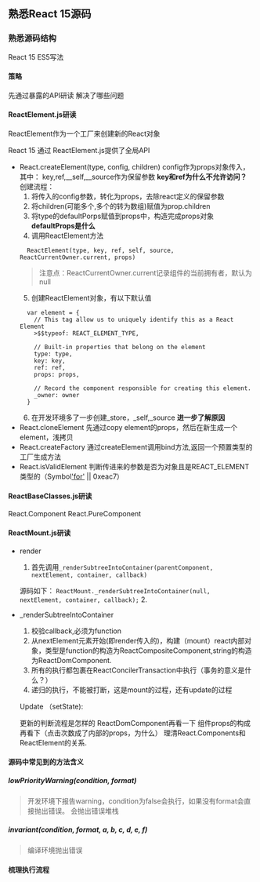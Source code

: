 ## 熟悉React 15源码

### 熟悉源码结构

React 15 ES5写法

#### 策略
先通过暴露的API研读
解决了哪些问题

#### ReactElement.js研读
ReactElement作为一个工厂来创建新的React对象

React 15 通过 ReactElement.js提供了全局API
- React.createElement(type, config, children)
  config作为props对象传入，其中：
  key,ref,__self,__source作为保留参数
  **key和ref为什么不允许访问？**
  创建流程：
  1. 将传入的config参数，转化为props，去除react定义的保留参数
  2. 将children(可能多个,多个的转为数组)赋值为prop.children
  3. 将type的defaultPorps赋值到props中，构造完成props对象
   **defaultProps是什么**
  4. 调用ReactElement方法
  ```
    ReactElement(type, key, ref, self, source, ReactCurrentOwner.current, props)
  ```
  > 注意点：ReactCurrentOwner.current记录组件的当前拥有者，默认为null
  5. 创建ReactElement对象，有以下默认值
  ```
    var element = {
      // This tag allow us to uniquely identify this as a React Element
      >$$typeof: REACT_ELEMENT_TYPE,

      // Built-in properties that belong on the element
      type: type,
      key: key,
      ref: ref,
      props: props,

      // Record the component responsible for creating this element.
      _owner: owner
    }
  ```
  6. 在开发环境多了一步创建_store，_self,_source
   **进一步了解原因**
- React.cloneElement
  先通过copy element的props，然后在新生成一个element，浅拷贝
- React.createFactory
  通过createElement调用bind方法,返回一个预置类型的工厂生成方法
- React.isValidElement
  判断传进来的参数是否为对象且是REACT_ELEMENT类型的（Symbol['for']('react.element') || 0xeac7）

#### ReactBaseClasses.js研读
React.Component
React.PureComponent

#### ReactMount.js研读

- render
  1. 首先调用`_renderSubtreeIntoContainer(parentComponent, nextElement, container, callback)`

  源码如下：
  `ReactMount._renderSubtreeIntoContainer(null, nextElement, container, callback);`
  2. 
- _renderSubtreeIntoContainer
  1. 校验callback,必须为function
  2. 从nextElement元素开始(即render传入的)，构建（mount）react内部对象，类型是function的构造为ReactCompositeComponent,string的构造为ReactDomComponent.
  3. 所有的执行都包裹在ReactConcilerTransaction中执行（事务的意义是什么？）
  4. 递归的执行，不能被打断，这是mount的过程，还有update的过程

  Update （setState):

  更新的判断流程是怎样的
  ReactDomComponent再看一下
  组件props的构成再看下（点击次数成了内部的props，为什么）
  理清React.Components和ReactElement的关系.
  
#### 源码中常见到的方法含义

##### lowPriorityWarning(condition, format)
> 开发环境下报告warning，condition为false会执行，如果没有format会直接抛出错误。
> 会抛出错误堆栈

##### invariant(condition, format, a, b, c, d, e, f)
> 编译环境抛出错误

#### 梳理执行流程
